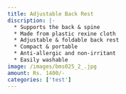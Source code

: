 ```yaml
---
title: Adjustable Back Rest
discription: |-
  * Supports the back & spine
  * Made from plastic rexine cloth
  * Adjustable & foldable back rest
  * Compact & portable
  * Anti-allergic and non-irritant
  * Easily washable
image: /images/bms025_2_.jpg
amount: Rs. 1400/-
categories: ['test']
---
```

